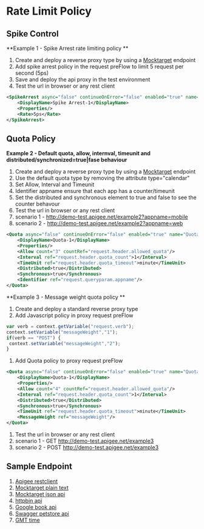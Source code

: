 # Rate Limit Policy

## Spike Control
**Example 1 - Spike Arrest rate limiting policy **
1. Create and deploy a reverse proxy type by using a [Mocktarget](https://mocktarget.apigee.net/json) endpoint 
1. Add spike arrest policy in the request preFlow to limit 5 request per second (5ps)
1. Save and deploy the api proxy in the test environment
1. Test the url in browser or any rest client
```xml
<SpikeArrest async="false" continueOnError="false" enabled="true" name="Spike-Arrest-1">
    <DisplayName>Spike Arrest-1</DisplayName>
    <Properties/>
    <Rate>5ps</Rate>
</SpikeArrest>
```

## Quota Policy

**Example 2 - Default quota, allow, internval, timeunit and distributed/synchronized=true|fase behaviour**
1. Create and deploy a reverse proxy type by using a [Mocktarget](https://mocktarget.apigee.net/json) endpoint 
1. Use the default quota type by removing the attribute type="calendar"
1. Set Allow, Interval and Timeunit
1. Identifier appname ensure that each app has a counter/timeunit
1. Set the distributed and synchronous element to true and false to see the counter behavour
1. Test the url in browser or any rest client 
1. scenario 1 - http://demo-test.apigee.net/example2?appname=mobile
1. scenario 2 - http://demo-test.apigee.net/example2?appname=web

```xml
<Quota async="false" continueOnError="false" enabled="true" name="Quota-1">
    <DisplayName>Quota-1</DisplayName>
    <Properties/>
    <Allow count="3" countRef="request.header.allowed_quota"/>
    <Interval ref="request.header.quota_count">1</Interval>
    <TimeUnit ref="request.header.quota_timeout">minute</TimeUnit>    
    <Distributed>true</Distributed>
    <Synchronous>true</Synchronous>
    <Identifier ref="request.queryparam.appname"/>
</Quota>
```

**Example 3 - Message weight quota policy **
1. Create and deploy a standard reverse proxy type
1. Add Javascript policy in proxy request preFlow
```javascript
var verb = context.getVariable("request.verb");
context.setVariable("messageWeight","1");
if(verb == "POST") {
 context.setVariable("messageWeight","2");
}
```
1. Add Quota policy to proxy request preFlow
```xml
<Quota async="false" continueOnError="false" enabled="true" name="Quota-1">
    <DisplayName>Quota-1</DisplayName>
    <Properties/>
    <Allow count="4" countRef="request.header.allowed_quota"/>
    <Interval ref="request.header.quota_count">1</Interval>
    <Distributed>true</Distributed>
    <Synchronous>true</Synchronous>
    <TimeUnit ref="request.header.quota_timeout">minute</TimeUnit>
    <MessageWeight ref="messageWeight"/>
</Quota>
```
1. Test the url in browser or any rest client 
1. scenario 1 - GET http://demo-test.apigee.net/example3
1. scenario 2 - POST http://demo-test.apigee.net/example3


  
## Sample Endpoint
1. [Apigee restclient](https://apigee-restclient.appspot.com)
1. [Mocktarget plain text](https://mocktarget.apigee.net)
1. [Mocktarget json api](https://mocktarget.apigee.net/json)
1. [httpbin api](http://httpbin.org/get)
1. [Google book api](https://www.googleapis.com/books/v1/volumes?q=nodejs)
1. [Swagger petstore api](https://petstore.swagger.io/v2/swagger.json)
1. [GMT time](https://time.is/GMT)
